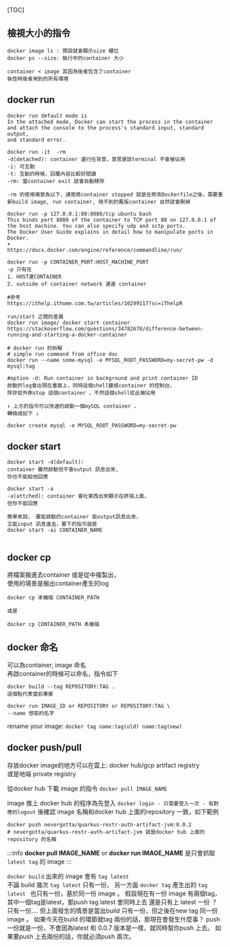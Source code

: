 

[TOC]

## 檢視大小的指令
```
docker image ls : 預設就會顯示size 欄位
docker ps --size: 執行中的container 大小

container < image 其因為後者包含了container 
執性時後會用到的所有環境
```



## docker run 
```
docker run default mode is 
In the attached mode, Docker can start the process in the container  
and attach the console to the process's standard input, standard output,  
and standard error. 

docker run -it  -rm
-d(detached): container 運行在背景，意思是該terminal 不會被佔用
-i: 可互動
-t: 互動的時候，回覆內容比較好閱讀
-rm: 當container exit 就會自動移除

-rm 的使用場景為以下，通常將container stopped 就是在修改Dockerfile之後，需要重新build image, run container, 用不到的舊版container 自然就會刪掉

docker run -p 127.0.0.1:80:8080/tcp ubuntu bash
This binds port 8080 of the container to TCP port 80 on 127.0.0.1 of   
the host machine. You can also specify udp and sctp ports.   
The Docker User Guide explains in detail how to manipulate ports in Docker.
▾ 
https://docs.docker.com/engine/reference/commandline/run/

docker run -p CONTAINER_PORT:HOST_MACHINE_PORT
-p 只有在 
1. HOST連CONTAINER  
2. outside of container network 連進 container

#參考
https://ithelp.ithome.com.tw/articles/10299117?sc=iThelpR

run/start 之間的差異
docker run image/ docker start container
https://stackoverflow.com/questions/34782678/difference-between-running-and-starting-a-docker-container

# docker run 的拆解
# simple run command from office doc
docker run --name some-mysql -e MYSQL_ROOT_PASSWORD=my-secret-pw -d mysql:tag

#option -d: Run container in background and print container ID
啟動的log會出現在畫面上，同時這個shell變成container 的控制台，  
除非從外側stop 這個container ，不然這個shell從此被佔用

↑ 上方的指令可以快速的啟動一個mySQL container ，
轉換成如下 ↓

docker create mysql -e MYSQL_ROOT_PASSWORD=my-secret-pw
```

## docker start

```
docker start -d(default):
container 雖然啟動但不會output 訊息出來,  
你也不能給他回應

docker start -a 
-a(attched): container 會吐東西出來顯示在終端上面，
但你不能回應 

簡單來說， 要能啟動的container 能output訊息出來， 
又能input 訊息進去，要下的指令就是  
docker start -ai CONTAINER_NAME


```

## docker cp 
將檔案搬進去container 或是從中複製出，  
使用的場景是搬出container產生的log 
```
docker cp 本機端 CONTAINER_PATH 

或是

docker cp CONTAINER_PATH 本機端
```

## docker 命名
可以為container, image 命名  
再啟container的時候可以命名，指令如下
```
docker build --tag REPOSITORY:TAG .  
這個點代表當前專案

docker run IMAGE_ID or REPOSITORY or REPOSITORY:TAG \  
--name 想取的名字
```
rename your image:
`docker tag name:tag(old) name:tag(new)`

## docker push/pull
存放docker image的地方可以在雲上: docker hub/gcp  artifact registry  
或是地端 private registry

從docker hub 下載 image 的指令
`docker pull IMAGE_NAME`


image 推上 docker hub 的程序為先登入
`docker login
    - 只需要登入一次
    - 有對應的logout`
    後確認 image 名稱和docker hub 上面的repository 一致，如下範例
```
docker push nevergotta/quarkus-restr-auth-artifact-jvm:0.0.2 
# nevergotta/quarkus-restr-auth-artifact-jvm 就是docker hub 上面的 repository 的名稱
```
    
:::info
**docker pull IMAGE_NAME** or **docker run IMAGE_NAME** 
是只會抓取 `latest tag` 的 image 
:::

`docker build` 出來的 image 會有 `tag latest`  
不論 build 幾次 `tag latest` 只有一份，
另一方面 `docker tag` 產生出的 `tag latest ` 也只有一份，基於同一份 image 。
假設現在有一份 image 有兩個tag，其中一個tag是latest，那push tag latest 會同時上去 
還是只有上 latest 一份 ？ 只有一份.... 
但上面發生的情景是當出build 只有一份，但之後在new tag 同一份image 。 
如果今天在build 的環節就tag 兩份的話，那現在會發生什麼事？ 
push 一份就是一份，不會因為latest 和 0.0.7 版本是一樣，就同時幫你push 上去。
如果要push 上去兩份的話，你就必須push 兩次。



